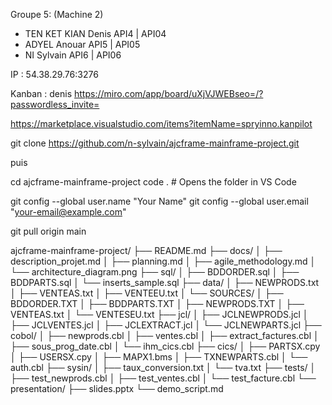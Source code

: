 Groupe 5: (Machine 2)
- TEN KET KIAN Denis   API4 | API04
- ADYEL        Anouar  API5 | API05
- NI           Sylvain API6 | API06

IP : 54.38.29.76:3276

Kanban : denis 
https://miro.com/app/board/uXjVJWEBseo=/?passwordless_invite=

https://marketplace.visualstudio.com/items?itemName=spryinno.kanpilot


git clone https://github.com/n-sylvain/ajcframe-mainframe-project.git

puis

cd ajcframe-mainframe-project
code . # Opens the folder in VS Code

git config --global user.name "Your Name"
git config --global user.email "your-email@example.com"

git pull origin main




ajcframe-mainframe-project/
├── README.md
├── docs/
│   ├── description_projet.md
│   ├── planning.md
│   ├── agile_methodology.md
│   └── architecture_diagram.png
├── sql/
│   ├── BDDORDER.sql
│   ├── BDDPARTS.sql
│   └── inserts_sample.sql
├── data/
│   ├── NEWPRODS.txt
│   ├── VENTEAS.txt
│   ├── VENTEEU.txt
│   └── SOURCES/
│       ├── BDDORDER.TXT
│       ├── BDDPARTS.TXT
│       ├── NEWPRODS.TXT
│       ├── VENTEAS.txt
│       └── VENTESEU.txt
├── jcl/
│   ├── JCLNEWPRODS.jcl
│   ├── JCLVENTES.jcl
│   ├── JCLEXTRACT.jcl
│   └── JCLNEWPARTS.jcl
├── cobol/
│   ├── newprods.cbl
│   ├── ventes.cbl
│   ├── extract_factures.cbl
│   ├── sous_prog_date.cbl
│   └── ihm_cics.cbl
├── cics/
│   ├── PARTSX.cpy
│   ├── USERSX.cpy
│   ├── MAPX1.bms
│   ├── TXNEWPARTS.cbl
│   └── auth.cbl
├── sysin/
│   ├── taux_conversion.txt
│   └── tva.txt
├── tests/
│   ├── test_newprods.cbl
│   ├── test_ventes.cbl
│   └── test_facture.cbl
└── presentation/
    ├── slides.pptx
    └── demo_script.md
